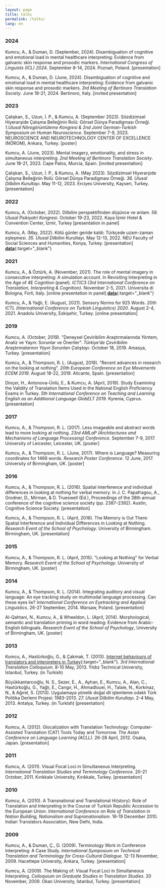 ```yaml
---
layout: page
title: talks
permalink: /talks/
lang: en
---
```


### 2024
Kumcu, A., & Duman, D. (September, 2024). Disambiguation of cognitive and emotional load in mental healthcare interpreting: Evidence from galvanic skin response and prosodic markers. *International Congress of Linguists (ICL) 2024*. September 8-14, 2024. Poznań, Poland. [presentation]

Kumcu, A., & Duman, D. (June, 2024). Disambiguation of cognitive and emotional load in mental healthcare interpreting: Evidence from galvanic skin response and prosodic markers. *3rd Meeting of Bertinoro Translation Society*. June 18-21, 2024. Bertinoro, Italy. [invited presentation]

### 2023
Çalışkan, S., Uzun, İ. P., & Kumcu, A. (September 2023). Sözdizimsel Hiyerarşide Çalışma Belleğinin Rolü: Görsel Dünya Paradigması Örneği. *1.Ulusal Nörogörüntüleme Kongresi & 2nd Joint German-Turkish Symposium on Human Neuroscience*. September 7-9, 2023. NEUROSCIENCE AND NEUROTECHNOLOGY CENTER OF EXCELLENCE (NÖROM), Ankara, Turkey. [poster]

Kumcu, A. (June, 2023). Mental imagery, emotionality, and stress in simultaneous interpreting. *2nd Meeting of Bertinoro Translation Society*. June 18-21, 2023. Cape Palos, Murcia, Spain. [invited presentation]

Çalışkan, S., Uzun, İ. P., & Kumcu, A. (May 2023). Sözdizimsel Hiyerarşide Çalışma Belleğinin Rolü: Görsel Dünya Paradigması Örneği. *36. Ulusal Dilbilim Kurultayı*. May 11-12, 2023. Erciyes University, Kayseri, Turkey. [presentation]


### 2022
Kumcu, A. (October, 2022). Dilbilim perspektifinden düşünce ve anlam. *58. Ulusal Psikiyatri Kongresi*. October 19-23, 2022. Kaya İzmir Hotel & Convention Center, İzmir, Turkey [presentation in panel]

Kumcu, A. (May, 2022). Kötü günler geride kaldı: Türkçede uzam-zaman eşleşmesi. *35. Ulusal Dilbilim Kurultayı*. May 12-13, 2022. NEU Faculty of Social Sciences and Humanities, Konya, Turkey. [presentation] [**data**](https://osf.io/f4k9x/){:target="_blank"}

### 2021
Kumcu, A., & Öztürk, A. (November, 2021). The role of mental imagery in consecutive interpreting: A simulation account. In Revisiting Interpreting in the Age of 4E Cognition (panel). *ICTIC3 (3rd International Conference on Translation, Interpreting & Cognition)*. November 2-5, 2021. Universita di Bologna, Forli, Italy. [online presentation in panel] [**data**](https://osf.io/gtxwa/){:target="_blank"}

Kumcu, A., & Yağlı, E. (August, 2021). Sensory Norms for 925 Words. *20th ICTL (International Conference on Turkish Linguistics) 2020*. August 2-4, 2021. Anadolu University, Eskişehir, Turkey. [online presentation]

### 2019
Kumcu, A. (October, 2019). "Deneysel Çeviribilim Araştırmalarında Yöntem, Analiz ve Yayın: Sorunlar ve Öneriler". *Türkiye’de Çeviribilim Araştırmalarının Yayın Sorunları Çalıştayı*. October 18, 2019. Amasya, Turkey. [presentation]

Kumcu, A., & Thompson, R. L. (August, 2019). "Recent advances in research on the looking at nothing". *20th European Conference on Eye Movements ECEM 2019*. August 18-22, 2019. Alicante, Spain. [presentation]

Dinçer, H., Antonova-Ünlü, E., & Kumcu, A. (April, 2019). Study Examining the Validity of Translation Items Used in the
National English Proficiency Exams in Turkey. *5th International Conference on Teaching and Learning English as an Additional Language GlobELT 2019*. Kyrenia, Cyprus. [presentation]

### 2017
Kumcu, A., & Thompson, R. L. (2017). Less imageable and abstract words lead to more looking at nothing. *23rd AMLaP (Architectures and Mechanisms of Language Processing) Conference*. September 7-9, 2017. University of Leicester, Leicester, UK. [poster]

Kumcu, A., & Thompson, R. L. (June, 2017). Where is Language? Measuring coordinates for 1468 words. *Research Poster Conference*. 12 June, 2017. University of Birmingham, UK. [poster]

### 2016
Kumcu, A., & Thompson, R. L. (2016). Spatial interference and individual differences in looking at nothing for verbal memory. In J. C. Papafragou, A., Grodner, D., Mirman, & D. Trueswell (Ed.), Proceedings of the 38th annual conference of the cognitive science society (pp. 2387–2392). Austin, Cognitive Science Society. [presentation]

Kumcu, A., & Thompson, R. L. (April, 2016). The Memory is Out There: Spatial Interference and Individual Differences in Looking at Nothing. *Research Event of the School of Psychology*. University of Birmingham. Birmingham, UK. [presentation]

### 2015
Kumcu, A., & Thompson, R. L. (April, 2015). "Looking at Nothing" for Verbal Memory. *Research Event of the School of Psychology*. University of Birmingham, UK. [poster]

### 2014
Kumcu, A., & Thompson, R. L. (2014). Integrating auditory and visual language: An eye tracking study on multimodal language processing. Can these eyes lie? *International Conference on Eyetracking and Applied Linguistics*. 26-27  September, 2014. Warsaw, Poland. [presentation]

Al-Qahtani, N., Kumcu, A., & Wheeldon, L. (April, 2014). Morphological, semantic and translation priming in word reading: Evidence from Arabic-English bilinguals. *Research Event of the School of Psychology*, University of Birmingham, UK. [poster]

### 2013
Kumcu, A., Hastürkoğlu, G., & Çakmak, T. (2013). [Internet behaviours of translators and interpreters in Turkey](https://soundcloud.com/alperkumcu/ytucalisma){:target="_blank"}. *3rd International Translation Colloquium*. 8-10 May, 2013. Yıldız Technical University, İstanbul, Turkey. (in Turkish)

Büyükkantarcıoğlu, N. S., Sezer, E., A., Ayhan, E., Kumcu, A., Alan, C., Hastürkoğlu, G., Yağlı, E., Cangır, H., Ahmadlouei, H., Talaie, N., Korkmaz, N., & Ağırel, S. (2013). Uygulamaya yönelik doğal dil işlemleme odaklı Türk Politika Derlemi Projesi: 1983-2013. *27. Ulusal Dilbilim Kurultayı*. 2-4 May, 2013. Antalya, Turkey. (in Turkish) [presentation]

### 2012
Kumcu, A. (2012). Glocalization with Translation Technology: Computer-Assisted Translation (CAT) Tools Today and Tomorrow. *The Asian Conference on Language Learning (ACLL)*. 26-28 April, 2012. Osaka, Japan. [presentation]

### 2011
Kumcu, A. (2011). Visual Focal Loci in Simultaneous Interpreting. *International Translation Studies and Terminology Conference*. 20-21 October, 2011. Kırıkkale University, Kırıkkale, Turkey. [presentation]

### 2010
Kumcu, A. (2010). A Transnational and Translational Hi(story): Role of Translation and Interpreting in the Course of Turkish Republic Accession to the European Union. *International Conference on Role of Translation in Nation Building, Nationalism and Supranationalism*. 16-19 December 2010. Indian Translators Association, New Delhi, India.

### 2009
Kumcu, A., & Duman, Ç., D. (2009). Terminology Work in Conference Interpreting: A Case Study. *International Symposium on Technical Translation and Terminology for Cross-Cultural Dialogue*. 12-13 November, 2009. Hacettepe University, Ankara, Turkey. [presentation]

Kumcu, A. (2009). The Making of: Visual Focal Loci in Simultaneous Interpreting. *Colloquium on Graduate Studies in Translation Studies*. 20 November, 2009. Okan University, İstanbul, Turkey. [presentation]

